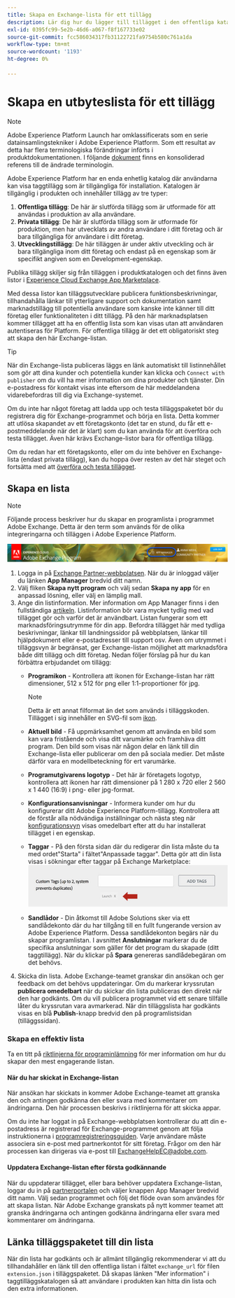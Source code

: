 ```yaml
---
title: Skapa en Exchange-lista för ett tillägg
description: Lär dig hur du lägger till tillägget i den offentliga katalogen i Adobe Experience Platform.
exl-id: 0395fc99-5e2b-46d6-a067-f8f167733e02
source-git-commit: fcc586034317fb31122721fa9754b580c761a1da
workflow-type: tm+mt
source-wordcount: '1193'
ht-degree: 0%

---
```


# Skapa en utbyteslista för ett tillägg

>[!NOTE]
>
>Adobe Experience Platform Launch har omklassificerats som en serie datainsamlingstekniker i Adobe Experience Platform. Som ett resultat av detta har flera terminologiska förändringar införts i produktdokumentationen. I följande [dokument](../../term-updates.md) finns en konsoliderad referens till de ändrade terminologin.

Adobe Experience Platform har en enda enhetlig katalog där användarna kan visa taggtillägg som är tillgängliga för installation. Katalogen är tillgänglig i produkten och innehåller tillägg av tre typer:

1. **Offentliga tillägg**: De här är slutförda tillägg som är utformade för att användas i produktion av alla användare.
1. **Privata tillägg**: De här är slutförda tillägg som är utformade för produktion, men har utvecklats av andra användare i ditt företag och är bara tillgängliga för användare i ditt företag.
1. **Utvecklingstillägg**: De här tilläggen är under aktiv utveckling och är bara tillgängliga inom ditt företag och endast på en egenskap som är specifikt angiven som en Development-egenskap.

Publika tillägg skiljer sig från tilläggen i produktkatalogen och det finns även listor i [Experience Cloud Exchange App Marketplace](https://exchange.adobe.com/apps/browse/ec).

Med dessa listor kan tilläggsutvecklare publicera funktionsbeskrivningar, tillhandahålla länkar till ytterligare support och dokumentation samt marknadstillägg till potentiella användare som kanske inte känner till ditt företag eller funktionaliteten i ditt tillägg. På den här marknadsplatsen kommer tillägget att ha en offentlig lista som kan visas utan att användaren autentiseras för Platform. För offentliga tillägg är det ett obligatoriskt steg att skapa den här Exchange-listan.

>[!TIP]
>
>När din Exchange-lista publiceras läggs en länk automatiskt till listinnehållet som gör att dina kunder och potentiella kunder kan klicka och `Connect with publisher` om du vill ha mer information om dina produkter och tjänster. Din e-postadress för kontakt visas inte eftersom de här meddelandena vidarebefordras till dig via Exchange-systemet.

Om du inte har något företag att ladda upp och testa tilläggspaketet bör du registrera dig för Exchange-programmet och börja en lista. Detta kommer att utlösa skapandet av ett företagskonto (det tar en stund, du får ett e-postmeddelande när det är klart) som du kan använda för att överföra och testa tillägget. Även här krävs Exchange-listor bara för offentliga tillägg.

Om du redan har ett företagskonto, eller om du inte behöver en Exchange-lista (endast privata tillägg), kan du hoppa över resten av det här steget och fortsätta med att [överföra och testa tillägget](./upload-and-test.md).

## Skapa en lista

>[!NOTE]
>
>Följande process beskriver hur du skapar en programlista i programmet Adobe Exchange. Detta är den term som används för de olika integreringarna och tilläggen i Adobe Experience Platform.

![Experience Cloud App Manager-länkplats](../images/getting-started/app-mgr-link.png)

1. Logga in på [Exchange Partner-webbplatsen](https://partners.adobe.com/exchangeprogram/experiencecloud). När du är inloggad väljer du länken **App Manager** bredvid ditt namn.
1. Välj fliken **Skapa nytt program** och välj sedan **Skapa ny app** för en anpassad lösning, eller välj en lämplig mall.
1. Ange din listinformation. Mer information om App Manager finns i den fullständiga [artikeln](https://adobeexchangeec.zendesk.com/hc/en-us/articles/360024197931). Listinformation bör vara mycket tydlig med vad tillägget gör och varför det är användbart. Listan fungerar som ett marknadsföringsutrymme för din app. Befordra tillägget här med tydliga beskrivningar, länkar till landningssidor på webbplatsen, länkar till hjälpdokument eller e-postadresser till support osv. Även om utrymmet i tilläggsvyn är begränsat, ger Exchange-listan möjlighet att marknadsföra både ditt tillägg och ditt företag. Nedan följer förslag på hur du kan förbättra erbjudandet om tillägg:
   - **Programikon** - Kontrollera att ikonen för Exchange-listan har rätt dimensioner, 512 x 512 för png eller 1:1-proportioner för jpg.
     >[!NOTE]
     >
     >Detta är ett annat filformat än det som används i tilläggskoden. Tillägget i sig innehåller en SVG-fil som [ikon](../manifest.md).

   - **Aktuell bild** - Få uppmärksamhet genom att använda en bild som kan vara fristående och visa ditt varumärke och framhäva ditt program. Den bild som visas när någon delar en länk till din Exchange-lista eller publicerar om den på sociala medier. Det måste därför vara en modellbeteckning för ert varumärke.
   - **Programutgivarens logotyp** - Det här är företagets logotyp, kontrollera att ikonen har rätt dimensioner på 1 280 x 720 eller 2 560 x 1 440 (16:9) i png- eller jpg-format.
   - **Konfigurationsanvisningar** - Informera kunder om hur du konfigurerar ditt Adobe Experience Platform-tillägg. Kontrollera att de förstår alla nödvändiga inställningar och nästa steg när [konfigurationsvyn](../configuration.md) visas omedelbart efter att du har installerat tillägget i en egenskap.
   - **Taggar** - På den första sidan där du redigerar din lista måste du ta med ordet&quot;Starta&quot; i fältet&quot;Anpassade taggar&quot;. Detta gör att din lista visas i sökningar efter taggar på Exchange Marketplace:
     ![](../images/getting-started/custom-tags.jpg)
   - **Sandlådor** - Din åtkomst till Adobe Solutions sker via ett sandlådekonto där du har tillgång till en fullt fungerande version av Adobe Experience Platform. Dessa sandlådekonton begärs när du skapar programlistan. I avsnittet **Anslutningar** markerar du de specifika anslutningar som gäller för det program du skapade (ditt taggtillägg). När du klickar på **Spara** genereras sandlådebegäran om det behövs.
1. Skicka din lista. Adobe Exchange-teamet granskar din ansökan och ger feedback om det behövs uppdateringar. Om du markerar kryssrutan **publicera omedelbart** när du skickar din lista publiceras den direkt när den har godkänts. Om du vill publicera programmet vid ett senare tillfälle låter du kryssrutan vara avmarkerad. När din tilläggslista har godkänts visas en blå **Publish**-knapp bredvid den på programlistsidan (tilläggssidan).

### Skapa en effektiv lista

Ta en titt på [riktlinjerna för programinlämning](https://partners.adobe.com/exchangeprogram/experiencecloud/build/ec-exchange.html) för mer information om hur du skapar den mest engagerande listan.

#### När du har skickat in Exchange-listan

När ansökan har skickats in kommer Adobe Exchange-teamet att granska den och antingen godkänna den eller svara med kommentarer om ändringarna. Den här processen beskrivs i riktlinjerna för att skicka appar.

Om du inte har loggat in på Exchange-webbplatsen kontrollerar du att din e-postadress är registrerad för Exchange-programmet genom att följa instruktionerna i [programregistreringsguiden](https://partners.adobe.com/content/mcp/us/en/home/reg-guide.html). Varje användare måste associera sin e-post med partnerkontot för sitt företag. Frågor om den här processen kan dirigeras via e-post till <ExchangeHelpEC@adobe.com>.

#### Uppdatera Exchange-listan efter första godkännande

När du uppdaterar tillägget, eller bara behöver uppdatera Exchange-listan, loggar du in på [partnerportalen](https://partners.adobe.com/exchangeprogram/experiencecloud) och väljer knappen App Manager bredvid ditt namn. Välj sedan programmet och följ det flöde ovan som användes för att skapa listan. När Adobe Exchange granskats på nytt kommer teamet att granska ändringarna och antingen godkänna ändringarna eller svara med kommentarer om ändringarna.

## Länka tilläggspaketet till din lista

När din lista har godkänts och är allmänt tillgänglig rekommenderar vi att du tillhandahåller en länk till den offentliga listan i fältet `exchange_url` för filen `extension.json` i tilläggspaketet.  Då skapas länken &quot;Mer information&quot; i taggtilläggskatalogen så att användare i produkten kan hitta din lista och den extra informationen.
